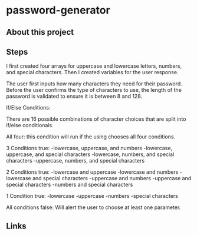 # password-generator

## About this project


## Steps

I first created four arrays for uppercase and lowercase letters, numbers, and special characters. Then I created variables for the user response.

The user first inputs how many characters they need for their password. Before the user confirms the type of characters to use, the length of the password is validated to ensure it is between 8 and 128.

If/Else Conditions:

There are 16 possible combinations of character choices that are split into if/else conditionals. 

All four: this condition will run if the using chooses all four conditions.

3 Conditions true:
-lowercase, uppercase, and numbers
-lowercase, uppercase, and special characters
-lowercase, numbers, and special characters
-uppercase, numbers, and special characters

2 Conditions true:
-lowercase and uppercase
-lowercase and numbers
-lowercase and special characters
-uppercase and numbers
-uppercase and special characters
-numbers and special characters

1 Condition true:
-lowercase
-uppercase
-numbers
-special characters

All conditions false:
Will alert the user to choose at least one parameter.



## Links

